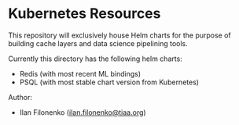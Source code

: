 # Kubernetes Resources
This repository will exclusively house Helm charts for the purpose of building cache layers and data science pipelining tools.

Currently this directory has the following helm charts:

* Redis (with most recent ML bindings)
* PSQL (with most stable chart version from Kubernetes)

Author:

* Ilan Filonenko (ilan.filonenko@tiaa.org)
